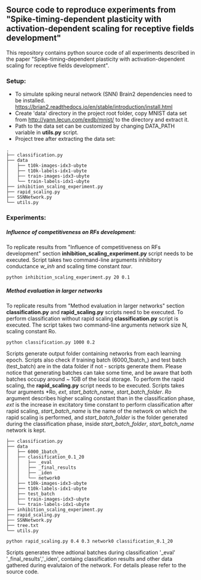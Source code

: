 ## Source code to reproduce experiments from "Spike-timing-dependent plasticity with activation-dependent scaling for receptive fields development"
This repository contains python source code of all experiments described in the paper  "Spike-timing-dependent plasticity with activation-dependent scaling for receptive fields development".
###  Setup:
+ To simulate spiking neural network (SNN) Brain2 dependencies need to be installed. 
    https://brian2.readthedocs.io/en/stable/introduction/install.html
+ Create 'data' directory in the project root folder, copy MNIST data set from http://yann.lecun.com/exdb/mnist/ 
to the directory and extract it.
+ Path to the data set can be customized by changing  DATA_PATH variable in **utils.py** script.
+ Project tree after extracting the data set:

```
.
├── classification.py
├── data
│   ├── t10k-images-idx3-ubyte
│   ├── t10k-labels-idx1-ubyte
│   ├── train-images-idx3-ubyte
│   └── train-labels-idx1-ubyte
├── inhibition_scaling_experiment.py
├── rapid_scaling.py
├── SSNNetwork.py
└── utils.py

```


### Experiments:
##### Influence of competitiveness on RFs development:
To replicate results from "Influence of competitiveness on RFs development" section **inhibition_scaling_experiment.py** script needs to be executed. 
Script takes two command-line arguments inhibitory conductance *w_inh* and scaling time constant *taur*.
```console
python inhibition_scaling_experiment.py 20 0.1
``` 
##### Method evaluation in larger networks
To replicate results from "Method evaluation in larger networks"  section **classification.py** and **rapid_scaling.py** 
scripts need to be executed. 
To perform classification without rapid scaling **classification.py** script is executed. The script takes two command-line
arguments network size N, scaling constant Ro. 

```console
python classification.py 1000 0.2
``` 
Scripts generate output folder containing networks from each learning epoch. Scripts also check if training batch (6000_1batch_) and test batch (test_batch) are in the data folder if not - scripts generate them. Please notice that generating batches can take some time, and be aware that both batches occupy around ~ 1GB of the local storage.
To perform the rapid scaling, the **rapid_scaling.py** script needs to be executed. Scripts takes four arguments *Ro, *ext*, *start_batch_name*, *start_batch_folder*.
*Ro* argument describes higher scaling constant than in the classification phase, *ext* is the increase in excitatory time constant to perform classification after rapid scaling,
*start_batch_name* is the name of the network on which the rapid scaling is performed, and *start_batch_folder* is the folder generated during the classification phase, inside
*start_batch_folder*, *start_batch_name* network is kept.
```
├── classification.py
├── data
│   ├── 6000_1batch_
│   ├── classification_0.1_20
│   │   ├── _eval
│   │   ├── _final_results
│   │   ├── _iden
│   │   └── network0
│   ├── t10k-images-idx3-ubyte
│   ├── t10k-labels-idx1-ubyte
│   ├── test_batch
│   ├── train-images-idx3-ubyte
│   └── train-labels-idx1-ubyte
├── inhibition_scaling_experiment.py
├── rapid_scaling.py
├── SSNNetwork.py
├── tree.txt
└── utils.py
```

```console
python rapid_scaling.py 0.4 0.3 network0 classification_0.1_20
```
Scripts generates three adtional batches during classification '_eval' '_final_results','_iden', containg classification results 
and other data gathered during evalutaion of the network. For details please refer to the source code.
  

